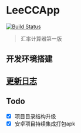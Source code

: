 # LeeCCApp
[![Build Status](https://travis-ci.org/haitaodesign/LeeCCApp.svg?branch=master)](https://travis-ci.org/haitaodesign/LeeCCApp)

>汇率计算器第一版
## 开发环境搭建

## [更新日志](https://github.com/haitaodesign/LeeCCApp/wiki/%E6%9B%B4%E6%96%B0%E6%97%A5%E5%BF%97)

## Todo
- [x] 项目目录结构升级
- [x] 安卓项目持续集成打包apk
